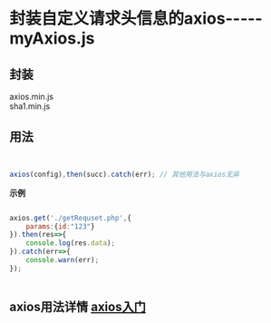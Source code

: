 # 封装自定义请求头信息的axios-----myAxios.js


## 封装
axios.min.js  
sha1.min.js


## 用法

```js


axios(config),then(succ).catch(err); // 其他用法与axios无异

```

**示例**

```js

axios.get('./getRequset.php',{
	params:{id:"123"}
}).then(res=>{
	console.log(res.data);
}).catch(err=>{
	console.warn(err);
});



```


## axios用法详情 [axios入门](https://github.com/Yangfan2016/myweb2016/blob/master/2017blog/Ajax/axios%E5%85%A5%E9%97%A8.md)


